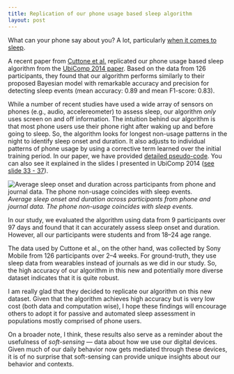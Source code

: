 ```yaml
---
title: Replication of our phone usage based sleep algorithm
layout: post
---
```


What can your phone say about you? A lot, particularly
[when it comes to sleep](/projects/cr-distruption-phone-sensing.html).

A recent paper from [Cuttone et al.][andrea-arxiv] replicated our phone usage based
sleep algorithm from the [UbiComp 2014 paper][ubicomp-2014].  Based on the
data from 126 participants, they found that our algorithm performs similarly
to their proposed Bayesian model with remarkable accuracy and precision for
detecting sleep events (mean accuracy: 0.89 and mean F1-score: 0.83).

While a number of recent studies have used a wide array of sensors on phones
(e.g., audio, accelereometer) to assess sleep, our algorithm _only_ uses
screen on and off information. The intuition behind our algorithm is that
most phone users use their phone right after waking up and
before going to sleep. So, the algorithm looks for
longest non-usage patterns in the night to identify sleep onset and duration.
It also adjusts to individual patterns of phone usage by using a corrective
term learned over the initial training period. In our paper, we have provided
[detailed pseudo-code][ubicomp-2014]. You can also see it explained in the
slides I presented in UbiComp 2014 ([see slide 33 - 37][ubicomp-presentation]).


![Average sleep onset and duration across participants from phone and
journal data. The phone non-usage coincides with sleep events.](/files/images/blog/ubicomp-2014-sleep.png)
_Average sleep onset and duration across participants from phone and journal data. The phone non-usage coincides with sleep events._

In our study, we evaluated the algorithm using data from 9 participants over
97 days and found that it can accurately assess sleep onset and duration.
However, all our participants were students and from 18–24 age range.

The data used by Cuttone et al., on the other hand, was collected by Sony
Mobile from 126 participants over 2–4 weeks. For ground-truth, they use
sleep data from wearables instead of journals as we did in our study.
So, the high accuracy of our algorithm in this new and potentially more
diverse dataset indicates that it is quite robust.

I am really glad that they decided to replicate our algorithm on this new
dataset. Given that the algorithm achieves high accuracy but is very low cost
(both data and computation wise), I hope these findings will encourage others
to adopt it for passive and automated sleep assessment in populations
mostly comprised of phone users.

On a broader note, I think, these results also serve as a reminder about the
usefulness of _soft-sensing_ — data about how we use our digital devices. Given
much of our daily behavior now gets mediated through these devices, it is of
no surprise that soft-sensing can provide unique insights about our
behavior and contexts.


[ubicomp-2014]: http://pac.cs.cornell.edu/pubs/clockwise-ubicomp-2014.pdf
[andrea-arxiv]: https://arxiv.org/pdf/1608.06108v1.pdf
[ubicomp-presentation]: /files/slides/2014/talk-ubicomp-2014.pdf
